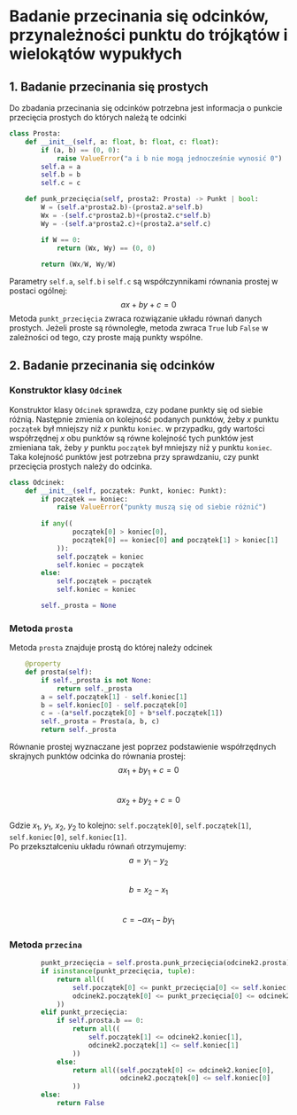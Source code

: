 # Badanie przecinania się odcinków, przynależności punktu do trójkątów i wielokątów wypukłych

## 1. Badanie przecinania się prostych
Do zbadania przecinania się odcinków potrzebna jest informacja o punkcie przecięcia prostych do których należą te odcinki

```python
class Prosta:
    def __init__(self, a: float, b: float, c: float):
        if (a, b) == (0, 0):
            raise ValueError("a i b nie mogą jednocześnie wynosić 0")
        self.a = a
        self.b = b
        self.c = c

    def punk_przecięcia(self, prosta2: Prosta) -> Punkt | bool:
        W = (self.a*prosta2.b)-(prosta2.a*self.b)
        Wx = -(self.c*prosta2.b)+(prosta2.c*self.b)
        Wy = -(self.a*prosta2.c)+(prosta2.a*self.c)

        if W == 0:
            return (Wx, Wy) == (0, 0)
        
        return (Wx/W, Wy/W)
```
Parametry `self.a`, `self.b` i `self.c` są współczynnikami równania prostej w postaci ogólnej: 
$$ax + by + c = 0$$
Metoda `punkt_przecięcia` zwraca rozwiązanie układu równań danych prostych. Jeżeli proste są równoległe, metoda zwraca `True` lub `False` w zależności od tego, czy proste mają punkty wspólne.

## 2. Badanie przecinania się odcinków
### Konstruktor klasy `Odcinek`
Konstruktor klasy `Odcinek` sprawdza, czy podane punkty się od siebie różnią. Następnie zmienia on kolejność podanych punktów, żeby $x$ punktu `początek` był mniejszy niż $x$ punktu `koniec`. w przypadku, gdy wartości współrzędnej $x$ obu punktów są równe kolejność tych punktów jest zmieniana tak, żeby $y$ punktu `początek` był mniejszy niż y punktu `koniec`. Taka kolejność punktów jest potrzebna przy sprawdzaniu, czy punkt przecięcia prostych należy do odcinka.

```python
class Odcinek:
    def __init__(self, początek: Punkt, koniec: Punkt):
        if początek == koniec:
            raise ValueError("punkty muszą się od siebie różnić")
        
        if any((
                początek[0] > koniec[0],
                początek[0] == koniec[0] and początek[1] > koniec[1]
            )):
            self.początek = koniec
            self.koniec = początek
        else:
            self.początek = początek
            self.koniec = koniec

        self._prosta = None
```
### Metoda `prosta`
Metoda `prosta` znajduje prostą do której należy odcinek
```python
    @property
    def prosta(self):
        if self._prosta is not None:
            return self._prosta
        a = self.początek[1] - self.koniec[1]
        b = self.koniec[0] - self.początek[0]
        c = -(a*self.początek[0] + b*self.początek[1])
        self._prosta = Prosta(a, b, c)
        return self._prosta
```
Równanie prostej wyznaczane jest poprzez podstawienie współrzędnych skrajnych punktów odcinka do równania prostej:  
$$ax_1 + by_1 + c = 0$$  
$$ax_2 + by_2 + c = 0$$  
Gdzie $x_1$, $y_1$, $x_2$, $y_2$ to kolejno: `self.początek[0]`, `self.początek[1]`, `self.koniec[0]`, `self.koniec[1]`.  
Po przekształceniu układu równań otrzymujemy:  
$$a = y_1 - y_2$$  
$$b = x_2 - x_1$$  
$$c = -ax_1 -by_1$$  
### Metoda `przecina`

```python
        punkt_przecięcia = self.prosta.punk_przecięcia(odcinek2.prosta)
        if isinstance(punkt_przecięcia, tuple):
            return all((
                self.początek[0] <= punkt_przecięcia[0] <= self.koniec[0],
                odcinek2.początek[0] <= punkt_przecięcia[0] <= odcinek2.koniec[0]
            ))
        elif punkt_przecięcia:
            if self.prosta.b == 0:
                return all((
                    self.początek[1] <= odcinek2.koniec[1],
                    odcinek2.początek[1] <= self.koniec[1]
                ))
            else:
                return all((self.początek[0] <= odcinek2.koniec[0],
                            odcinek2.początek[0] <= self.koniec[0]
                ))
        else:
            return False
```